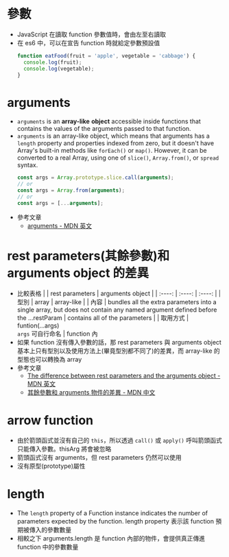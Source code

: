 # 參數
- JavaScript 在讀取 function 參數值時，會由左至右讀取
- 在 es6 中，可以在宣告 function 時就給定參數預設值
  ```js
  function eatFood(fruit = 'apple', vegetable = 'cabbage') {
    console.log(fruit);
    console.log(vegetable);
  }
  ```


# arguments
- `arguments` is an **array-like** **object** accessible inside functions that contains the values of the arguments passed to that function.
- `arguments` is an array-like object, which means that arguments has a `length` property and properties indexed from zero, but it doesn't have Array's built-in methods like `forEach()` or `map()`. However, it can be converted to a real Array, using one of `slice()`, `Array.from()`, or `spread` syntax.
  ```js
  const args = Array.prototype.slice.call(arguments);
  // or
  const args = Array.from(arguments);
  // or
  const args = [...arguments];
  ```
- 參考文章
  - [arguments - MDN 英文](https://developer.mozilla.org/en-US/docs/Web/JavaScript/Reference/Functions/arguments)


# rest parameters(其餘參數)和 arguments object 的差異
- 比較表格
  | | rest parameters | arguments object |
  | :----: | :----: | :----: | 
  | 型別 | array | array-like |
  | 內容 | bundles all the extra parameters into a single array, but does not contain any named argument defined before the ...restParam | contains all of the parameters |
  | 取用方式 | funtion(...args)<br/>`args` 可自行命名 | function 內
- 如果 function 沒有傳入參數的話，那 rest parameters 與 arguments object 基本上只有型別以及使用方法上(畢竟型別都不同了)的差異，而 array-like 的型態也可以轉換為 array
- 參考文章
  - [The difference between rest parameters and the arguments object - MDN 英文](https://developer.mozilla.org/en-US/docs/Web/JavaScript/Reference/Functions/rest_parameters)
  - [其餘參數和 arguments 物件的差異 - MDN 中文](https://developer.mozilla.org/zh-TW/docs/Web/JavaScript/Reference/Functions/rest_parameters#%E5%85%B6%E9%A4%98%E5%8F%83%E6%95%B8%E5%92%8C_arguments_%E7%89%A9%E4%BB%B6%E7%9A%84%E5%B7%AE%E7%95%B0)


# arrow function
- 由於箭頭函式並沒有自己的 `this`，所以透過 `call()` 或 `apply()` 呼叫箭頭函式只能傳入參數。thisArg 將會被忽略
- 箭頭函式沒有 arguments，但 rest parameters 仍然可以使用
- 沒有原型(prototype)屬性

# length
- The `length` property of a Function instance indicates the number of parameters expected by the function.
  length property 表示該 function 預期被傳入的參數數量
- 相較之下 arguments.length 是 function 內部的物件，會提供真正傳進 function 中的參數數量
